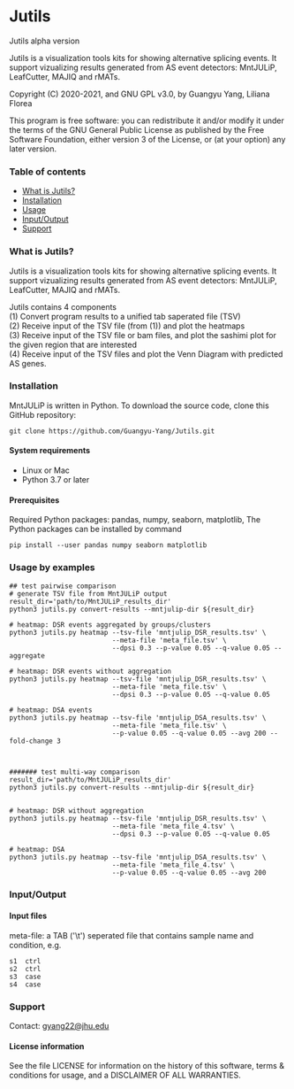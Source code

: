 # Jutils
Jutils alpha version

Jutils is a visualization tools kits for showing alternative splicing events. It support vizualizing results generated from AS event detectors: MntJULiP, LeafCutter, MAJIQ and rMATs.

Copyright (C) 2020-2021, and GNU GPL v3.0, by Guangyu Yang, Liliana Florea

This program is free software: you can redistribute it and/or modify it under the terms of the GNU General Public License as published by the Free Software Foundation, either version 3 of the License, or (at your option) any later version.  

### <a name="table-of-contents"></a> Table of contents
- [What is Jutils?](#what-is-jutils)
- [Installation](#installation)
- [Usage](#usage)
- [Input/Output](#inputoutput)
- [Support](#support)

### <a name="what-is-jutils"></a> What is Jutils?
Jutils is a visualization tools kits for showing alternative splicing events. It support vizualizing results generated from AS event detectors: MntJULiP, LeafCutter, MAJIQ and rMATs.

Jutils contains 4 components    
(1) Convert program results to a unified tab saperated file (TSV)    
(2) Receive input of the TSV file (from (1)) and plot the heatmaps    
(3) Receive input of the TSV file or bam files, and plot the sashimi plot for the given region that are interested    
(4) Receive input of the TSV files and plot the Venn Diagram with predicted AS genes.

### <a name="installation"></a> Installation
MntJULiP is written in Python. To download the source code, clone this GitHub repository:

```
git clone https://github.com/Guangyu-Yang/Jutils.git
```

#### System requirements
* Linux or Mac  
* Python 3.7 or later

#### Prerequisites
Required Python packages: pandas, numpy, seaborn, matplotlib, The Python packages can be installed by command   
```
pip install --user pandas numpy seaborn matplotlib
```

### <a name="usage"></a>  Usage by examples
```
## test pairwise comparison
# generate TSV file from MntJULiP output
result_dir='path/to/MntJULiP_results_dir'
python3 jutils.py convert-results --mntjulip-dir ${result_dir}

# heatmap: DSR events aggregated by groups/clusters
python3 jutils.py heatmap --tsv-file 'mntjulip_DSR_results.tsv' \
                          --meta-file 'meta_file.tsv' \
                          --dpsi 0.3 --p-value 0.05 --q-value 0.05 --aggregate

# heatmap: DSR events without aggregation
python3 jutils.py heatmap --tsv-file 'mntjulip_DSR_results.tsv' \
                          --meta-file 'meta_file.tsv' \
                          --dpsi 0.3 --p-value 0.05 --q-value 0.05

# heatmap: DSA events
python3 jutils.py heatmap --tsv-file 'mntjulip_DSA_results.tsv' \
                          --meta-file 'meta_file.tsv' \
                          --p-value 0.05 --q-value 0.05 --avg 200 --fold-change 3



####### test multi-way comparison
result_dir='path/to/MntJULiP_results_dir'
python3 jutils.py convert-results --mntjulip-dir ${result_dir}


# heatmap: DSR without aggregation
python3 jutils.py heatmap --tsv-file 'mntjulip_DSR_results.tsv' \
                          --meta-file 'meta_file_4.tsv' \
                          --dpsi 0.3 --p-value 0.05 --q-value 0.05

# heatmap: DSA
python3 jutils.py heatmap --tsv-file 'mntjulip_DSA_results.tsv' \
                          --meta-file 'meta_file_4.tsv' \
                          --p-value 0.05 --q-value 0.05 --avg 200
```

### <a name="inputoutput"></a> Input/Output
#### Input files
meta-file: a TAB ('\t') seperated file that contains sample name and condition, e.g.
```
s1  ctrl
s2  ctrl
s3  case
s4  case
```

### <a name="support"></a> Support
Contact: gyang22@jhu.edu

#### License information
See the file LICENSE for information on the history of this software, terms
& conditions for usage, and a DISCLAIMER OF ALL WARRANTIES.
